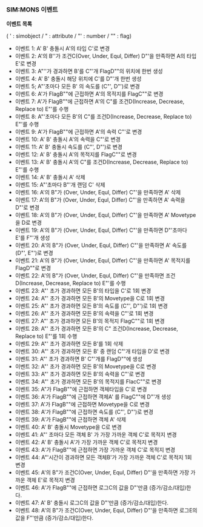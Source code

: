 ### SIM:MONS 이벤트 ###

**이벤트 목록**

( ' : simobject / " : attribute / "' : number / "" : flag)
- 이벤트 1: A' B' 충돌시 A'의 타입 C'로 변경
- 이벤트 2: A'의 B''가 조건C(Over, Under, Equl, Differ) D"'을 만족하면 A의 타입 E'로 변경
- 이벤트 3: A"''가 경과하면 B'를 C"'개 FlagD""의 위치에 한번 생성
- 이벤트 4: A' B' 충돌시 해당 위치에 C'를 D"'개 한번 생성
- 이벤트 5; A"'초마다 모든 B' 의 속도를 (C"', D"')로 변경
- 이벤트 6: A'가 FlagB""에 근접하면 A'의 목적지를 FlagC""로 변경
- 이벤트 7: A'가 FlagB""에 근접하면 A'의 C"를 조건D(Increase, Decrease, Replace to) E"'를 수행
- 이벤트 8: A"'초마다 모든 B'의 C"를 조건D(Increase, Decrease, Replace to) E"'를 수행
- 이벤트 9: A'가 FlagB""에 근접하면 A'의 속력 C"'로 변경
- 이벤트 10: A' B' 충돌시 A'의 속력을 C"'로 변경
- 이벤트 11: A' B' 충돌시 속도를 (C"', D"')로 변경
- 이벤트 12: A' B' 충돌시 A'의 목적지를 FlagC""로 변경
- 이벤트 13: A' B' 충돌시 A'의 C"를 조건D(Increase, Decrease, Replace to) E"'를 수행
- 이벤트 14: A' B' 충돌시 A' 삭제
- 이벤트 15: A"'초마다 B"'개 랜덤 C' 삭제
- 이벤트 16: A'의 B"가 (Over, Under, Equl, Differ) C"'을 만족하면 A' 삭제
- 이벤트 17: A'의 B"가 (Over, Under, Equl, Differ) C"'을 만족하면 A' 속력을 D"'로 변경
- 이벤트 18: A'의 B"가 (Over, Under, Equl, Differ) C"'을 만족하면 A' Movetype을 D로 변경
- 이벤트 19: A'의 B"가 (Over, Under, Equl, Differ) C"'을 만족하면 D"'초마다 E'를 F"'개 생성
- 이벤트 20: A'의 B"가 (Over, Under, Equl, Differ) C"'을 만족하면 A' 속도를 (D"', E"')로 변경
- 이벤트 21: A'의 B"가 (Over, Under, Equl, Differ) C"'을 만족하면 A' 목적지를 FlagD""로 변경
- 이벤트 22: A'의 B"가 (Over, Under, Equl, Differ) C"'을 만족하면 조건D(Increase, Decrease, Replace to) E"'를 수행
- 이벤트 23: A"' 초가 경과하면 모든 B'의 타입을 C'로 1회 변경
- 이벤트 24: A"' 초가 경과하면 모든 B'의 Movetype을 C로 1회 변경
- 이벤트 25: A"' 초가 경과하면 모든 B'의 속도를 (C"', D"')로 1회 변경
- 이벤트 26: A"' 초가 경과하면 모든 B'의 속력을 C"'로 1회 변경
- 이벤트 27: A"' 초가 경과하면 모든 B'의 목적지 FlagC""로 1회 변경
- 이벤트 28: A"' 초가 경과하면 모든 B'의 C" 조건D(Increase, Decrease, Replace to) E"'를 1회 수행
- 이벤트 29: A"' 초가 경과하면 모든 B'를 1회 삭제
- 이벤트 30: A"' 초가 경과하면 모든 B' 중 랜덤 C"'개 타입을 D'로 변경
- 이벤트 31: A"' 초가 경과하면 B' C"'개를 FlagD""에 생성
- 이벤트 32: A"' 초가 경과하면 모든 B'의 Movetype을 C로 변경
- 이벤트 33: A"' 초가 경과하면 모든 B'의 속력을 C"'로 변경
- 이벤트 34: A"' 초가 경과하면 모든 B'의 목적지를 FlacC""로 변경
- 이벤트 35: A"가 FlagB""에 근접하면 객체타입을 C'로 변경
- 이벤트 36: A'가 FlagB""에 근접하면 객체A' 를 FlagC""에 D"'개 생성
- 이벤트 37: A'가 FlagB""에 근접하면 Movetype을 C로 변경
- 이벤트 38: A'가 FlagB""에 근접하면 속도를 (C"', D"')로 변경
- 이벤트 39: A'가 FlagB""에 근접하면 객체 A' 삭제
- 이벤트 40: A' B' 충돌시 Movetype을 C로 변경
- 이벤트 41: A"' 초마다 모든 객체 B' 가 가장 가까운 객체 C'로 목적지 변경
- 이벤트 42: A' B' 충돌시 A'가 가장 가까운 객체 C'로 목적지 변경
- 이벤트 43: A'가 FlagB""에 근접하면 가장 가까운 객체 C'로 목적지 변경
- 이벤트 44: A"'시간이 경과하면 모든 객체B'가 가장 가까운 객체 C'로 목적지 1회 변경
- 이벤트 45: A'의 B"가 조건C(Over, Under, Equl, Differ) D"'을 만족하면 가장 가까운 객체 E'로 목적지 변경
- 이벤트 46: A'가 FlagB""에 근접하면 로그C의 값을 D"'만큼 (증가/감소/대입)한다.
- 이벤트 47: A' B' 충돌시 로그C의 값을 D"'만큼 (증가/감소/대입)한다.
- 이벤트 48: A'의 B"가 조건C(Over, Under, Equl, Differ) D"'을 만족하면 로그E의 값을 F"'만큼 (증가/감소/대입)한다.
